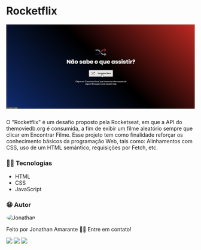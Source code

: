 # Rocketflix

<img src="./assets/animation.gif" style="margin-bottom: 10px;">

O "Rocketflix" é um desafio proposto pela Rocketseat, em que a API do themoviedb.org é consumida, a fim de exibir um filme aleatório sempre que clicar em Encontrar Filme. Esse projeto tem como finalidade reforçar os conhecimento básicos da programação Web, tais como: Alinhamentos com CSS, uso de um HTML semântico, requisições por Fetch, etc.

### 👨‍💻 Tecnologias

- HTML
- CSS
- JavaScript

### 😀 Autor

<img style="border-radius: 50%;" src="https://avatars.githubusercontent.com/u/75747829?v=4" width="100px;" alt="Jonathan"/>

Feito por Jonathan Amarante 👋🏽 Entre em contato!

<a href = "mailto:contatorafaballerini@gmail.com"><img src="https://img.shields.io/badge/-Gmail-%23333?style=for-the-badge&logo=gmail&logoColor=white" target="_blank"></a>
<a href="https://www.instagram.com/jonathan.pr0/" target="_blank"><img src="https://img.shields.io/badge/-Instagram-%23E4405F?style=for-the-badge&logo=instagram&logoColor=white" target="_blank"></a>
<a href = "mailto:jonathan.almeida1793@gmail.com"><img src="https://img.shields.io/badge/Telegram-2CA5E0?style=for-the-badge&logo=telegram&logoColor=white" target="_blank"></a>
